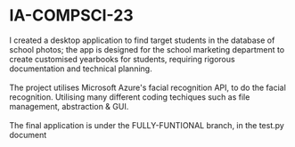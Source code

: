 # IA-COMPSCI-23

I created a desktop application to find target students in the database of school photos;
the app is designed for the school marketing department to create customised yearbooks for students, 
requiring rigorous documentation and technical planning.
</br></br>
The project utilises Microsoft Azure's facial recognition API, to do the facial recognition.
Utilising many different coding techiques such as file management, abstraction & GUI. 
</br></br>
The final application is under the FULLY-FUNTIONAL branch, in the test.py document


